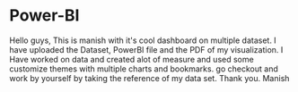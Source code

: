 # Power-BI
Hello guys,
This is manish with it's cool dashboard on multiple dataset.
I have uploaded the Dataset, PowerBI file and the PDF of my visualization.
I Have worked on data and created alot of measure and used some customize themes with multiple charts and bookmarks.
go checkout and work by yourself by taking the reference of my data set.
Thank you.
Manish

